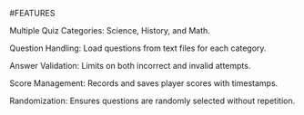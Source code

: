 #FEATURES

Multiple Quiz Categories: Science, History, and Math.

Question Handling: Load questions from text files for each category.

Answer Validation: Limits on both incorrect and invalid attempts.

Score Management: Records and saves player scores with timestamps.

Randomization: Ensures questions are randomly selected without repetition.
